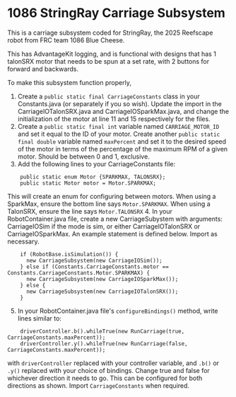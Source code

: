 # 1086 StringRay Carriage Subsystem

This is a carriage subsystem coded for StringRay, the 2025 Reefscape robot from FRC team 1086 Blue Cheese.

This has AdvantageKit logging, and is functional with designs that has 1 talonSRX motor that needs to be spun at a set rate, with 2 buttons for forward and backwards.

To make this subsystem function properly,

1. Create a `public static final CarriageConstants` class in your Constants.java (or separately if you so wish). Update the import in the CarriageIOTalonSRX.java and CarriageIOSparkMax.java, and change the initialization of the motor at line 11 and 15 respectively for the files.
2. Create a `public static final int` variable named `CARRIAGE_MOTOR_ID` and set it equal to the ID of your motor. Create another `public static final double` variable named `maxPercent` and set it to the desired speed of the motor in terms of the percentage of the maximum RPM of a given motor. Should be between 0 and 1, exclusive.
3. Add the following lines to your CarriageConstants file:
```
    public static enum Motor {SPARKMAX, TALONSRX};
    public static Motor motor = Motor.SPARKMAX;
```
This will create an enum for configuring between motors. When using a SparkMax, ensure the bottom line says `Motor.SPARKMAX`. When using a TalonSRX, ensure the line says `Motor.TALONSRX`
4. In your RobotContainer.java file, create a new CarriageSubystem with arguments: CarriageIOSim if the mode is sim, or either CarriageIOTalonSRX or CarriageIOSparkMax. An example statement is defined below. Import as necessary.
```
    if (RobotBase.isSimulation()) {
      new CarriageSubsystem(new CarriageIOSim());
    } else if (Constants.CarriageConstants.motor == Constants.CarriageConstants.Motor.SPARKMAX) {
      new CarriageSubsystem(new CarriageIOSparkMax());
    } else {
      new CarriageSubsystem(new CarriageIOTalonSRX());
    }
```
5. In your RobotContainer.java file's `configureBindings()` method, write lines similar to:
```
    driverController.b().whileTrue(new RunCarriage(true, CarriageConstants.maxPercent));
    driverController.y().whileTrue(new RunCarriage(false, CarriageConstants.maxPercent));
```
with `driverController` replaced with your controller variable, and `.b()` or `.y()` replaced with your choice of bindings. Change true and false for whichever direction it needs to go. This can be configured for both directions as shown. Import `CarriageConstants` when required.
